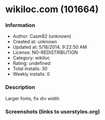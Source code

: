 # wikiloc.com (101664)

### Information
- Author: Casm82 (unknown)
- Created at: unknown
- Updated at: 5/18/2014, 9:22:50 AM
- License: NO-REDISTRIBUTION
- Category: wikiloc
- Rating: undefined
- Total installs: 30
- Weekly installs: 0


### Description
Larger fonts, fix div width


### Screenshots (links to userstyles.org)



